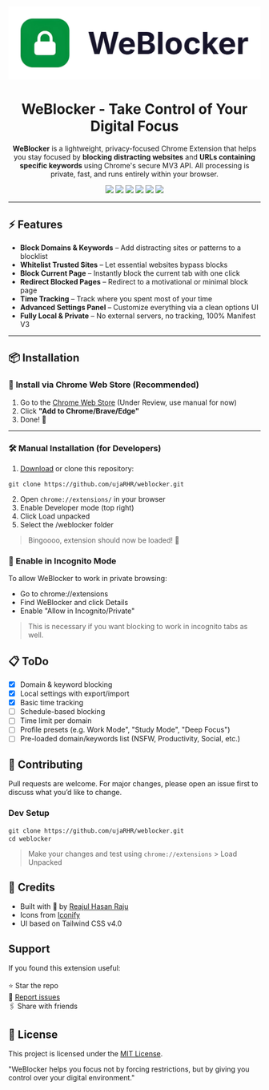 <p align="center">
  <img src="https://raw.githubusercontent.com/ujaRHR/weblocker/refs/heads/main/assets/images/wb_banner.png" width="600" alt="WeBlocker Banner">
</p>

<h1 align="center">WeBlocker - Take Control of Your Digital Focus</h1>

<p align="center">
  <b>WeBlocker</b> is a lightweight, privacy-focused Chrome Extension that helps you stay focused by <b>blocking distracting websites</b> and <b>URLs containing specific keywords</b> using Chrome's secure MV3 API. All processing is private, fast, and runs entirely within your browser.
</p>

<p align="center">
  <img src="https://img.shields.io/badge/Google_chrome-4285F4?style=for-the-badge&logo=Google-chrome&logoColor=white" />
  <img src="https://img.shields.io/badge/Brave-FF1B2D?style=for-the-badge&logo=Brave&logoColor=white" />
  <img src="https://img.shields.io/badge/Microsoft_Edge-0078D7?style=for-the-badge&logo=Microsoft-edge&logoColor=white" />
  <img src="https://img.shields.io/badge/Vivaldi-EF3939?style=for-the-badge&logo=Vivaldi&logoColor=white" />
  <img src="https://img.shields.io/badge/duckduckgo-de5833?style=for-the-badge&logo=duckduckgo&logoColor=white" />
  <img src="https://img.shields.io/badge/Opera-FF1B2D?style=for-the-badge&logo=Opera&logoColor=white" />
</p>

---
## ⚡ Features
- **Block Domains & Keywords** – Add distracting sites or patterns to a blocklist
- **Whitelist Trusted Sites** – Let essential websites bypass blocks
- **Block Current Page** – Instantly block the current tab with one click
- **Redirect Blocked Pages** – Redirect to a motivational or minimal block page
- **Time Tracking** – Track where you spent most of your time
- **Advanced Settings Panel** – Customize everything via a clean options UI
- **Fully Local & Private** – No external servers, no tracking, 100% Manifest V3 <br>
---

## 📦 Installation

### 🧩 **Install via Chrome Web Store (Recommended)**

1. Go to the [Chrome Web Store](https://chrome.google.com/webstore/) (Under Review, use manual for now)
2. Click **"Add to Chrome/Brave/Edge"**
3. Done! 🎉

---

### 🛠️ Manual Installation (for Developers)

1. [Download](https://github.com/ujaRHR/weblocker/releases) or clone this repository:
  ```
  git clone https://github.com/ujaRHR/weblocker.git
  ```
2. Open ```chrome://extensions/``` in your browser
3. Enable Developer mode (top right)
4. Click Load unpacked
5. Select the /weblocker folder

> Bingoooo, extension should now be loaded! 🎉

### 👻 Enable in Incognito Mode
To allow WeBlocker to work in private browsing:
- Go to chrome://extensions
- Find WeBlocker and click Details
- Enable "Allow in Incognito/Private"

> This is necessary if you want blocking to work in incognito tabs as well.


## 📋 ToDo
- [x] Domain & keyword blocking
- [x] Local settings with export/import
- [x] Basic time tracking
- [ ] Schedule-based blocking
- [ ] Time limit per domain
- [ ] Profile presets (e.g. Work Mode", "Study Mode", "Deep Focus")
- [ ] Pre-loaded domain/keywords list (NSFW, Productivity, Social, etc.)

## 🤝 Contributing
Pull requests are welcome. For major changes, please open an issue first to discuss what you’d like to change.

### Dev Setup
```
git clone https://github.com/ujaRHR/weblocker.git
cd weblocker
```
> Make your changes and test using ```chrome://extensions``` > Load Unpacked

## 📣 Credits
- Built with 🖤 by [Reajul Hasan Raju](https://github.com/ujaRHR)
- Icons from [Iconify](https://iconify.design)
- UI based on Tailwind CSS v4.0

## Support
If you found this extension useful:  <br> <br>
⭐ Star the repo <br>
🐛 [Report issues](https://github.com/ujaRHR/weblocker/issues) <br>
🖇️ Share with friends <br>

## 📜 License
This project is licensed under the [MIT License](https://github.com/ujaRHR/weblocker/blob/main/LICENSE).


"WeBlocker helps you focus not by forcing restrictions, but by giving you control over your digital environment."

